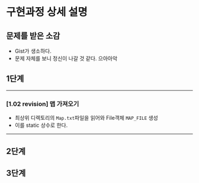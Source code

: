 # 구현과정 상세 설명

## 문제를 받은 소감
- Gist가 생소하다.
- 문제 자체를 보니 정신이 나갈 것 같다. 으아아악

## 1단계

---

### \[1.02 revision] 맵 가져오기
- 최상위 디렉토리의 `Map.txt`파일을 읽어와 File객체 `MAP_FILE` 생성
- 이를 static 상수로 한다.

---

## 2단계

## 3단계
